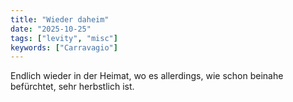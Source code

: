 ```yaml
---
title: "Wieder daheim"
date: "2025-10-25"
tags: ["levity", "misc"]
keywords: ["Carravagio"]
---
```

Endlich wieder in der Heimat, wo es allerdings, wie schon beinahe befürchtet, sehr herbstlich ist.